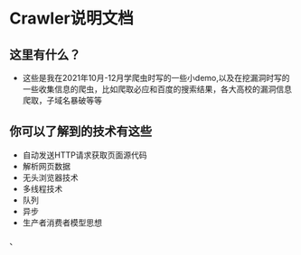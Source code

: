 # Crawler说明文档

## 这里有什么？
* 这些是我在2021年10月-12月学爬虫时写的一些小demo,以及在挖漏洞时写的一些收集信息的爬虫，比如爬取必应和百度的搜索结果，各大高校的漏洞信息爬取，子域名暴破等等

## 你可以了解到的技术有这些
   - 自动发送HTTP请求获取页面源代码
   - 解析网页数据
   - 无头浏览器技术
   - 多线程技术
   - 队列 
   - 异步
   - 生产者消费者模型思想
        
、
       
    

 

